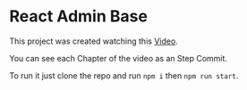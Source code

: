 # React Admin Base

This project was created watching this [Video](https://www.youtube.com/watch?v=wYpCWwD1oz0).

You can see each Chapter of the video as an Step Commit.

To run it just clone the repo and run `npm i` then `npm run start`.
